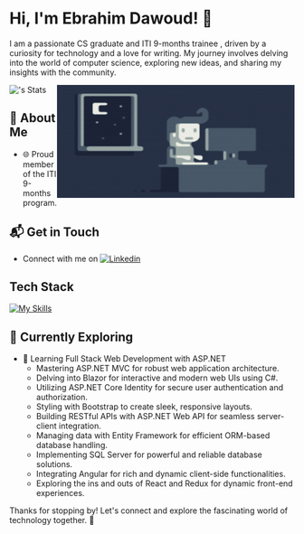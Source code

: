 # Hi, I'm Ebrahim Dawoud! 👋

I am a passionate  CS graduate and ITI 9-months trainee , driven by a curiosity for technology and a love for writing. My journey involves delving into the world of computer science, exploring new ideas, and sharing my insights with the community.


  <img src="https://raw.githubusercontent.com/AVS1508/AVS1508/master/assets/Night-Coding.gif" width="420" height="200" margin-top="-10" align="right" border-raduis="25">

![<EbrahimDawoud>'s Stats](https://github-readme-stats.vercel.app/api?username=EbrahimDawoud&theme=vue-dark&show_icons=true&hide_border=true&count_private=true)





## 🚀 About Me

- 🌐 Proud member of the  ITI 9-months program.
## 📬 Get in Touch

- Connect with me on <a href="https://www.linkedin.com/in/ebrahim-osama-dawood" target="_blank">
  <img src="https://cdn-icons-png.flaticon.com/512/174/174857.png" alt="Linkedin" style="width: 20px; height: 20px;">
</a>

## Tech Stack
[![My Skills](https://skillicons.dev/icons?i=js,html,css,angular,bootstrap,express,git,nodejs,postman,ts,redux,sass)](https://skillicons.dev)

## 🌱 Currently Exploring

- 🚀 Learning Full Stack Web Development with ASP.NET
  - Mastering ASP.NET MVC for robust web application architecture.
  - Delving into Blazor for interactive and modern web UIs using C#.
  - Utilizing ASP.NET Core Identity for secure user authentication and authorization.
  - Styling with Bootstrap to create sleek, responsive layouts.
  - Building RESTful APIs with ASP.NET Web API for seamless server-client integration.
  - Managing data with Entity Framework for efficient ORM-based database handling.
  - Implementing SQL Server for powerful and reliable database solutions.
  - Integrating Angular for rich and dynamic client-side functionalities.
  - Exploring the ins and outs of React and Redux for dynamic front-end experiences.

Thanks for stopping by! Let's connect and explore the fascinating world of technology together. 🚀



<!--

Here are some ideas to get you started:

- 🔭 I’m currently working on ...
- 🌱 I’m currently learning ...
- 👯 I’m looking to collaborate on ...
- 🤔 I’m looking for help with ...
- 💬 Ask me about ...
- 📫 How to reach me: ...
- 😄 Pronouns: ...
- ⚡ Fun fact: ...
-->
